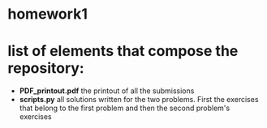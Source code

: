 # homework1



# list of elements that compose the repository:

* **PDF_printout.pdf**
the printout of all the submissions
* **scripts.py**
 all solutions written for the two problems.
 First  the exercises that belong to the first problem and then the second problem's exercises

